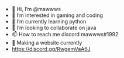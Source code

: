 - 👋 Hi, I’m @mawwws
- 👀 I’m interested in gaming and coding
- 🌱 I’m currently learning python
- 💞️ I’m looking to collaborate on java
- 📫 How to reach me discord mawwws#1992
- 🤑 Making a website currently
- https://discord.gg/RwgemVaA6J

<!---
hitz3ro/hitz3ro is a ✨ special ✨ repository because its `README.md` (this file) appears on your GitHub profile.
You can click the Preview link to take a look at your changes.
--->

